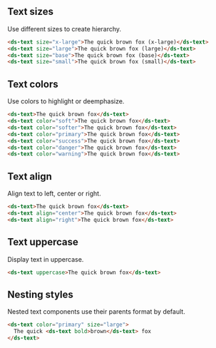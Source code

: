## Text sizes

Use different sizes to create hierarchy.

```html
<ds-text size="x-large">The quick brown fox (x-large)</ds-text>
<ds-text size="large">The quick brown fox (large)</ds-text>
<ds-text size="base">The quick brown fox (base)</ds-text>
<ds-text size="small">The quick brown fox (small)</ds-text>
```

## Text colors

Use colors to highlight or deemphasize.

```html
<ds-text>The quick brown fox</ds-text>
<ds-text color="soft">The quick brown fox</ds-text>
<ds-text color="softer">The quick brown fox</ds-text>
<ds-text color="primary">The quick brown fox</ds-text>
<ds-text color="success">The quick brown fox</ds-text>
<ds-text color="danger">The quick brown fox</ds-text>
<ds-text color="warning">The quick brown fox</ds-text>
```

## Text align

Align text to left, center or right.

```html
<ds-text>The quick brown fox</ds-text>
<ds-text align="center">The quick brown fox</ds-text>
<ds-text align="right">The quick brown fox</ds-text>
```

## Text uppercase

Display text in uppercase.

```html
<ds-text uppercase>The quick brown fox</ds-text>
```

## Nesting styles

Nested text components use their parents format by default.

```html
<ds-text color="primary" size="large">
  The quick <ds-text bold>brown</ds-text> fox
</ds-text>
```

